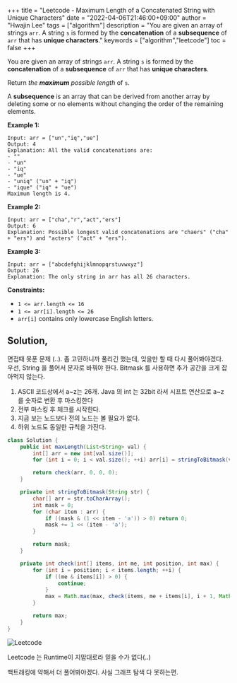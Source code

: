 +++
title = "Leetcode - Maximum Length of a Concatenated String with Unique Characters"
date = "2022-04-06T21:46:00+09:00"
author = "Hwajin Lee"
tags = ["algorithm"]
description = "You are given an array of strings `arr`. A string `s` is formed by the **concatenation** of a **subsequence** of `arr` that has **unique characters**."
keywords = ["algorithm","leetcode"]
toc = false
+++

You are given an array of strings `arr`. A string `s` is formed by the **concatenation** of a **subsequence** of `arr` that has **unique characters**.

Return *the **maximum** possible length* of `s`.

A **subsequence** is an array that can be derived from another array by deleting some or no elements without changing the order of the remaining elements.

 
**Example 1:**

```
Input: arr = ["un","iq","ue"]
Output: 4
Explanation: All the valid concatenations are:
- ""
- "un"
- "iq"
- "ue"
- "uniq" ("un" + "iq")
- "ique" ("iq" + "ue")
Maximum length is 4.
```

**Example 2:**

```
Input: arr = ["cha","r","act","ers"]
Output: 6
Explanation: Possible longest valid concatenations are "chaers" ("cha" + "ers") and "acters" ("act" + "ers").
```

**Example 3:**

```
Input: arr = ["abcdefghijklmnopqrstuvwxyz"]
Output: 26
Explanation: The only string in arr has all 26 characters.
```

 

**Constraints:**

- `1 <= arr.length <= 16`
- `1 <= arr[i].length <= 26`
- `arr[i]` contains only lowercase English letters.



## Solution,

면접때 못푼 문제 (..). 좀 고민하니까 풀리긴 했는데, 잊을만 할 때 다시 풀어봐야겠다. 우선, String 을 풀어서 문자로 바꿔야 한다. Bitmask 를 사용하면 추가 공간을 크게 잡아먹지 않는다. 

1. ASCII 코드상에서 a~z는 26개. Java 의 int 는 32bit 라서 시프트 연산으로 a~z를 숫자로 변환 후 마스킹한다
2. 전부 마스킹 후 체크를 시작한다.
3. 지금 보는 노드보다 전의 노드는 볼 필요가 없다.
4. 하위 노드도 동일한 규칙을 가진다.

```java
class Solution {
    public int maxLength(List<String> val) {
        int[] arr = new int[val.size()];
        for (int i = 0; i < val.size(); ++i) arr[i] = stringToBitmask(val.get(i));

        return check(arr, 0, 0, 0);
    }

    private int stringToBitmask(String str) {
        char[] arr = str.toCharArray();
        int mask = 0;
        for (char item : arr) {
            if ((mask & (1 << item - 'a')) > 0) return 0;
            mask += 1 << (item - 'a');
        }

        return mask;
    }

    private int check(int[] items, int me, int position, int max) {
        for (int i = position; i < items.length; ++i) {
            if ((me & items[i]) > 0) {
                continue;
            }
            max = Math.max(max, check(items, me + items[i], i + 1, Math.max(max, Integer.bitCount(me + items[i]))));
        }

        return max;
    }
}
```

![Leetcode](https://user-images.githubusercontent.com/8151366/161979785-b54db03c-f35f-4bfb-baee-850687f29dfd.png)

Leetcode 는 Runtime이 지맘대로라 믿을 수가 없다(..)

백트래킹에 약해서 더 풀어봐야겠다. 사실 그래프 탐색 다 못하는편.